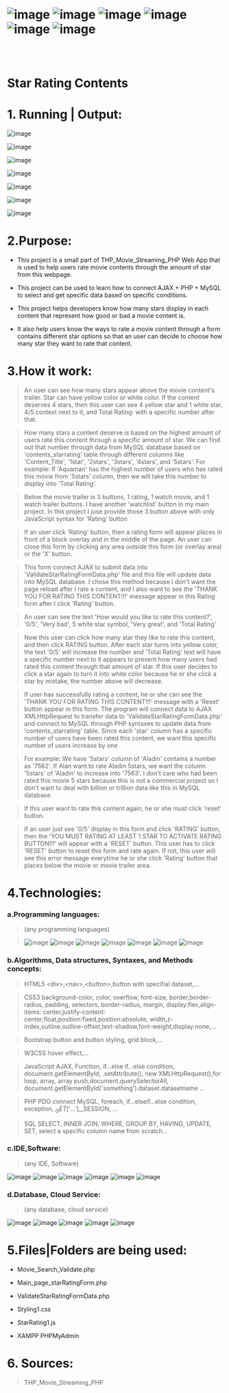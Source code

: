 # ![image](https://img.shields.io/badge/PHP-white?style=for-the-badge&logo=php) ![image](https://img.shields.io/badge/MYSQL-white?style=for-the-badge&logo=mysql) ![image](https://img.shields.io/badge/HTML5-black?style=for-the-badge&logo=html5) ![image](https://img.shields.io/badge/CSS3-black?style=for-the-badge&logo=css3) ![image](https://img.shields.io/badge/Bootstrap-white?style=for-the-badge&logo=bootstrap) ![image](https://img.shields.io/badge/JavaScript-black?style=for-the-badge&logo=javascript)


<br>
<br>

# Star Rating Contents


# 1. Running | Output:

![image](https://user-images.githubusercontent.com/82598726/188285669-b60f5e4d-0301-49cc-a1eb-b7dd51a55897.png)

![image](https://user-images.githubusercontent.com/82598726/188285683-7250a1bd-c56a-47dd-beaa-4fc3bede5cdc.png)


![image](https://user-images.githubusercontent.com/82598726/188285689-db8d45d0-1449-4e5d-a879-0f526ee498f3.png)


![image](https://user-images.githubusercontent.com/82598726/188285698-43e5b9f4-eb80-43d7-b94d-d1b2021167a1.png)

![image](https://user-images.githubusercontent.com/82598726/188285702-53bf2e98-9990-4245-9ab0-ad3f733f3644.png)

![image](https://user-images.githubusercontent.com/82598726/188285720-329807c9-f6df-480e-b5a8-7bc6ee824125.png)

![image](https://user-images.githubusercontent.com/82598726/188285729-dcce3b7a-e83a-42ab-bad2-ca93dc455222.png)



# 2.Purpose:

- This project is a small part of THP_Movie_Streaming_PHP Web App that is used to help users rate movie contents through the amount of star from this webpage.

- This project can be used to learn how to connect AJAX + PHP + MySQL to select and get specific data based on specific conditions.

- This project helps developers know how many stars display in each content that represent how good or bad a movie content is.

- It also help users know the ways to rate a movie content through a form contains different star options so that an user can decide to choose how many star they want to rate that content.


# 3.How it work:

> An user can see how many stars appear above the movie content's trailer. Star can have yellow color or white color. If the content deserves 4 stars, then this user can see 4 yellow star and 1 white star, 4/5 context next to it, and Total Rating: with a specific number after that.

> How many stars a content deserve is based on the highest amount of users rate this content through a specific amount of star. We can find out that number through data from MySQL database based on 'contents_starrating' table through different columns like 'Content_Title', '1star', '2stars', '3stars', '4stars', and '5stars'. For example: If 'Aquaman' has the highest number of users who has rated this movie from '5stars' column, then we will take this number to display into 'Total Rating'.

> Below the movie trailer is 3 buttons, 1 rating, 1 watch movie, and 1 watch trailer buttons. I have another 'watchlist' button in my main project. In this project I juse provide those 3 button above with only JavaScript syntax for 'Rating' button

> If an user click 'Rating' button, then a rating form will appear places in front of a block overlay and in the middle of the page. An user can close this form by clicking any area outside this form (or overlay area) or the 'X' button. 

> This form connect AJAX to submit data into 'ValidateStarRatingFormData.php' file and this file will update data into MySQL database. I chose this method because I don't want the page reload after I rate a content, and I also want to see the 'THANK YOU FOR RATING THIS CONTENT!!!' message appear in this Rating form after I click 'Rating' button.

> An user can see the text 'How would you like to rate this content?', '0/5', 'Very bad', 5 white star symbol, 'Very great', and 'Total Rating'

> Now this user can click how many star they like to rate this content, and then click RATING button. After each star turns into yellow color, the text '0/5' will increase the number and 'Total Rating' text will have a specific number next to it appears to present how many users had rated this content through that amount of star. If this user decides to click a star again to turn it into white color because he or she click a star by mistake, the number above will decrease.

> If user has successfully rating a content, he or she can see the 'THANK YOU FOR RATING THIS CONTENT!!!' message with a 'Reset' button appear in this form. The program will connect data to AJAX XMLHttpRequest to transfer data to 'ValidateStarRatingFormData.php' and connect to MySQL through PHP syntaxes to update data from 'contents_starrating' table. Since each 'star' column has a specific number of users have been rated this content, we want this specific number of users increase by one

> For example: We have '5stars' column of 'Aladin' contains a number as '7562'. If Alan want to rate Aladin 5stars, we want the column '5stars' of 'Aladin' to increase into '7563'. I don't care who had been rated this movie 5 stars because this is not a commercial project so I don't want to deal with billion or trillion data like this in MySQL database.

> If this user want to rate this content again, he or she must click 'reset' button.

> If an user just see '0/5' display in this form and click 'RATING' button, then the 'YOU MUST RATING AT LEAST 1 STAR TO ACTIVATE RATING BUTTON!!!' will appear with a 'RESET' button. This user has to click 'RESET' button to reset this form and rate again. If not, this user will see this error message everytime he or she click 'Rating' button that places below the movie or movie trailer area.


# 4.Technologies:

### a.Programming languages:

> (any programming languages)

> ![image](https://img.shields.io/badge/PHP-PHP-blueviolet) ![image](https://img.shields.io/badge/HTML-HTML5-orange) ![image](https://img.shields.io/badge/CSS-CSS3-blue)  ![image](https://img.shields.io/badge/B-Bootstrap-blueviolet) ![image](https://img.shields.io/badge/W3CSS-W3CSS-green) ![image](https://img.shields.io/badge/JS-JavaScript-yellow) ![image](https://img.shields.io/badge/SQL-SQL-blue)  

### b.Algorithms, Data structures, Syntaxes, and Methods concepts:

> HTML5 \<div\>,\<nav\>,\<button\>,button with specifial dataset,...

> CSS3 background-color, color, overflow, font-size, border,border-radius, padding, selectors, border-radius, margin,  display:flex,align-items: center,justify-content: center,float,position:fixed,position:absolute, width,z-index,outline,outline-offset,text-shadow,font-weight,display:none,...

> Bootstrap button and button styling, grid block,...

> W3CSS hover effect,...

> JavaScript  AJAX, Function, if...else if...else condition, document.getElementById, .setAttribute(), new XMLHttpRequest(),for loop, array, array push,document.querySelectorAll, document.getElementById('something').dataset.datasetname ...

> PHP PDO connect MySQL, foreach, if...elseif...else condition, exception, $_GET['...'],$_SESSION, ...

> SQL SELECT, INNER JOIN, WHERE, GROUP BY, HAVING, UPDATE, SET, select a specific column name from scratch...

### c.IDE,Software:

> (any IDE, Software)

![image](https://user-images.githubusercontent.com/82598726/181828247-0a180433-7628-45d0-91fc-c653225c57aa.png) ![image](https://user-images.githubusercontent.com/82598726/181828341-f2d35c6d-863e-4f1c-af84-a9ebc1e33d58.png) ![image](https://user-images.githubusercontent.com/82598726/181830045-2769b49a-2b5a-43ad-b519-5ae02d5b736a.png) ![image](https://user-images.githubusercontent.com/82598726/181828759-13c51469-e35d-44d6-af61-dfff064b7536.png)
 ![image](https://user-images.githubusercontent.com/82598726/181828437-03bf1b40-f35c-4e48-8ebd-127ef3a6f49d.png) ![image](https://user-images.githubusercontent.com/82598726/181835143-0f7aa21a-1081-4df5-954e-6e89259d21e7.png)

### d.Database, Cloud Service:

> (any database, cloud service)

![image](https://user-images.githubusercontent.com/82598726/181828437-03bf1b40-f35c-4e48-8ebd-127ef3a6f49d.png) ![image](https://user-images.githubusercontent.com/82598726/181828759-13c51469-e35d-44d6-af61-dfff064b7536.png) ![image](https://user-images.githubusercontent.com/82598726/181830075-a40dcdfe-519c-4a5d-90cd-c3eb308f8cce.png)
 ![image](https://user-images.githubusercontent.com/82598726/181828843-3ba0f2e8-a5dc-4268-b646-5b21898e1139.png) ![image](https://user-images.githubusercontent.com/82598726/181828934-4524165b-801b-44a8-97b4-3966d2eb3c93.png)



# 5.Files|Folders are being used:

- Movie_Search_Validate.php

- Main_page_starRatingForm.php

- ValidateStarRatingFormData.php

- Styling1.css

- StarRating1.js

- XAMPP PHPMyAdmin




# 6. Sources:

> THP_Movie_Streaming_PHP



